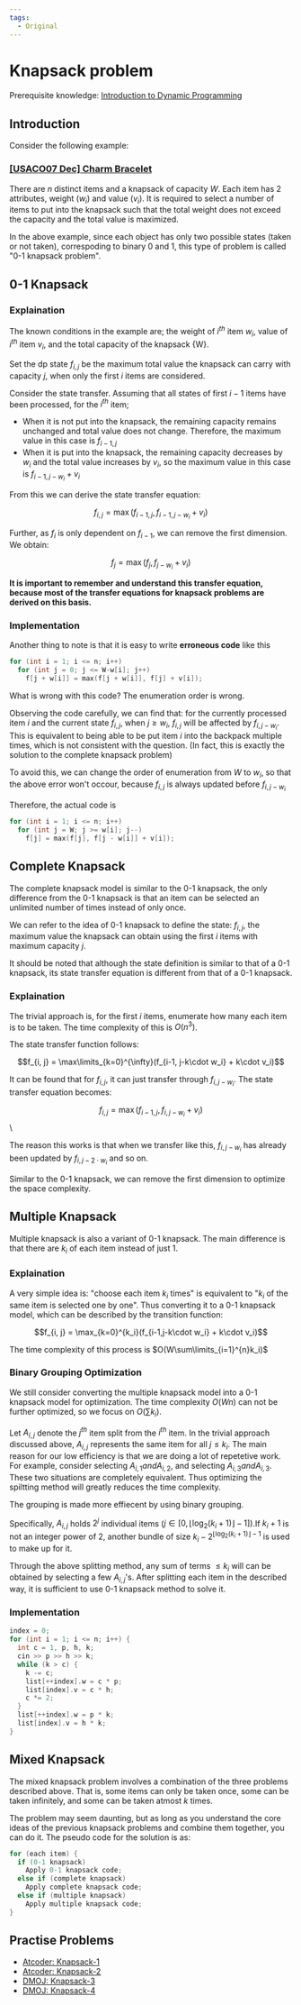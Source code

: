 ```yaml
---
tags:
  - Original
---
```


# Knapsack problem
Prerequisite knowledge: [Introduction to Dynamic Programming](https://cp-algorithms.com/dynamic_programming/intro-to-dp.html)

## Introduction
Consider the following example:

### [[USACO07 Dec] Charm Bracelet](https://www.acmicpc.net/problem/6144) 
There are $n$ distinct items and a knapsack of capacity $W$. Each item has 2 attributes, weight ($w_{i}$) and value ($v_{i}$). 
It is required to select a number of items to put into the knapsack such that the total weight does not exceed the capacity and the total value is maximized.

In the above example, since each object has only two possible states (taken or not taken),
correspoding to binary 0 and 1, this type of problem is called "0-1 knapsack problem".

## 0-1 Knapsack

### Explaination

The known conditions in the example are; the weight of $i^{th}$ item $w_{i}$, value of $i^{th}$ item $v_{i}$, and the total capacity of the knapsack {W}.

Set the dp state $f_{i, j}$ be the maximum total value the knapsack can carry with capacity $j$, when only the first $i$ items are considered.

Consider the state transfer. Assuming that all states of first $i-1$ items have been processed, for the $i^{th}$ item;
- When it is not put into the knapsack, the remaining capacity remains unchanged and total value does not change. Therefore, the maximum value in this case is $f_{i-1, j}$
- When it is put into the knapsack, the remaining capacity decreases by $w_{i}$ and the total value increases by $v_{i}$,
so the maximum value in this case is $f_{i-1, j-w_i} + v_i$

From this we can derive the state transfer equation:

$$f_{i, j} = \max(f_{i-1, j}, f_{i-1, j-w_i} + v_i)$$

Further, as $f_{i}$ is only dependent on $f_{i-1}$, we can remove the first dimension. We obtain:

$$f_{j} = \max(f_{j}, f_{j-w_i} + v_i)$$

**It is important to remember and understand this transfer equation, because most of the transfer equations for knapsack problems are derived on this basis.**

### Implementation

Another thing to note is that it is easy to write **erroneous code** like this

```.c++
for (int i = 1; i <= n; i++)
  for (int j = 0; j <= W-w[i]; j++)
    f[j + w[i]] = max(f[j + w[i]], f[j] + v[i]);
```

What is wrong with this code? The enumeration order is wrong.

Observing the code carefully, we can find that: for the currently processed item $i$ and the current state $f_{i,j}$, 
when $j\geqslant w_{i}$, $f_{i,j}$ will be affected by $f_{i,j-w_{i}}$. 
This is equivalent to being able to be put item $i$ into the backpack multiple times, which is not consistent with the question.
(In fact, this is exactly the solution to the complete knapsack problem)

To avoid this, we can change the order of enumeration from $W$ to $w_{i}$, so that the above error won't occour, because $f_{i, j}$ is always updated before $f_{i, j-w_i}$

Therefore, the actual code is

```.c++
for (int i = 1; i <= n; i++)
  for (int j = W; j >= w[i]; j--)
    f[j] = max(f[j], f[j - w[i]] + v[i]);
```

## Complete Knapsack

The complete knapsack model is similar to the 0-1 knapsack, the only difference from the 0-1 knapsack is that an item can be selected an unlimited number of times instead of only once.

We can refer to the idea of 0-1 knapsack to define the state: $f_{i, j}$, the maximum value the knapsack can obtain using the first $i$ items with maximum capacity $j$.

It should be noted that although the state definition is similar to that of a 0-1 knapsack, its state transfer equation is different from that of a 0-1 knapsack.

### Explaination

The trivial approach is, for the first $i$ items, enumerate how many each item is to be taken. The time complexity of this is $O(n^3)$.

The state transfer function follows:

$$f_{i, j} = \max\limits_{k=0}^{\infty}(f_{i-1, j-k\cdot w_i} + k\cdot v_i)$$

It can be found that for $f_{i, j}$, it can just transfer through $f_{i, j-w_i}$. The state transfer equation becomes:

$$f_{i, j} = \max(f_{i-1, j},f_{i, j-w_i} + v_i)$$\

The reason this works is that when we transfer like this, $f_{i, j-w_i}$ has already been updated by $f_{i, j-2\cdot w_i}$ and so on.

Similar to the 0-1 knapsack, we can remove the first dimension to optimize the space complexity.

## Multiple Knapsack

Multiple knapsack is also a variant of 0-1 knapsack. The main difference is that there are $k_i$ of each item instead of just 1.

### Explaination

A very simple idea is: "choose each item $k_i$ times" is equivalent to "$k_i$ of the same item is selected one by one". Thus converting it to a 0-1 knapsack model, which can be described by the transition function:

$$f_{i, j} = \max_{k=0}^{k_i}(f_{i-1,j-k\cdot w_i} + k\cdot v_i)$$

The time complexity of this process is $O(W\sum\limits_{i=1}^{n}k_i)$

### Binary Grouping Optimization

We still consider converting the multiple knapsack model into a 0-1 knapsack model for optimization. The time complexity $O(Wn)$ can not be further optimized, so we focus on $O(\sum k_i)$.

Let $A_{i, j}$ denote the $j^{th}$ item split from the $i^{th}$ item. In the trivial approach discussed above, $A_{i, j}$ represents the same item for all $j \leq k_i$. The main reason for our low efficiency is that we are doing a lot of repetetive work. For example, consider selecting $A_{i, 1} and A_{i, 2}$, and selecting $A_{i, 3} and A_{i, 3}$. These two situations are completely equivalent. Thus optimizing the spiltting method will greatly reduces the time complexity.

The grouping is made more effiecent by using binary grouping.

Specifically, $A_{i, j}$ holds $2^j$ individual items ($j\in[0,\lfloor \log_2(k_i+1)\rfloor-1]$).If $k_i + 1$ is not an integer power of $2$, another bundle of size $k_i-2^{\lfloor \log_2(k_i+1)\rfloor-1}$ is used to make up for it.

Through the above splitting method, any sum of terms $\leq k_i$ will can be obtained by selecting a few $A_{i, j}$'s. After splitting each item in the described way, it is sufficient to use 0-1 knapsack method to solve it.

### Implementation

```c++
index = 0;
for (int i = 1; i <= n; i++) {
  int c = 1, p, h, k;
  cin >> p >> h >> k;
  while (k > c) {
    k -= c;
    list[++index].w = c * p;
    list[index].v = c * h;
    c *= 2;
  }
  list[++index].w = p * k;
  list[index].v = h * k;
}
```

## Mixed Knapsack

The mixed knapsack problem involves a combination of the three problems described above. That is, some items can only be taken once, some can be taken infinitely, and some can be taken atmost $k$ times.

The problem may seem daunting, but as long as you understand the core ideas of the previous knapsack problems and combine them together, you can do it. The pseudo code for the solution is as:

```c++
for (each item) {
  if (0-1 knapsack)
    Apply 0-1 knapsack code;
  else if (complete knapsack)
    Apply complete knapsack code;
  else if (multiple knapsack)
    Apply multiple knapsack code;
}
```

## Practise Problems

- [Atcoder: Knapsack-1](https://atcoder.jp/contests/dp/tasks/dp_d)
- [Atcoder: Knapsack-2](https://atcoder.jp/contests/dp/tasks/dp_e)
- [DMOJ: Knapsack-3](https://dmoj.ca/problem/knapsack)
- [DMOJ: Knapsack-4](https://dmoj.ca/problem/knapsack4)
